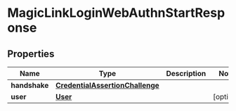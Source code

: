 
# MagicLinkLoginWebAuthnStartResponse

## Properties
Name | Type | Description | Notes
------------ | ------------- | ------------- | -------------
**handshake** | [**CredentialAssertionChallenge**](CredentialAssertionChallenge.md) |  | 
**user** | [**User**](User.md) |  |  [optional]



